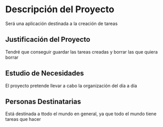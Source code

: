 # Descripción del Proyecto

Será una aplicación destinada a la creación de tareas

## Justificación del Proyecto

Tendré que conseguir guardar las tareas creadas y borrar las que quiera borrar

## Estudio de Necesidades

El proyecto pretende llevar a cabo la organización del día a día

## Personas Destinatarias

Está destinada a ttodo el mundo en general, ya que todo el mundo tiene tareas que hacer
